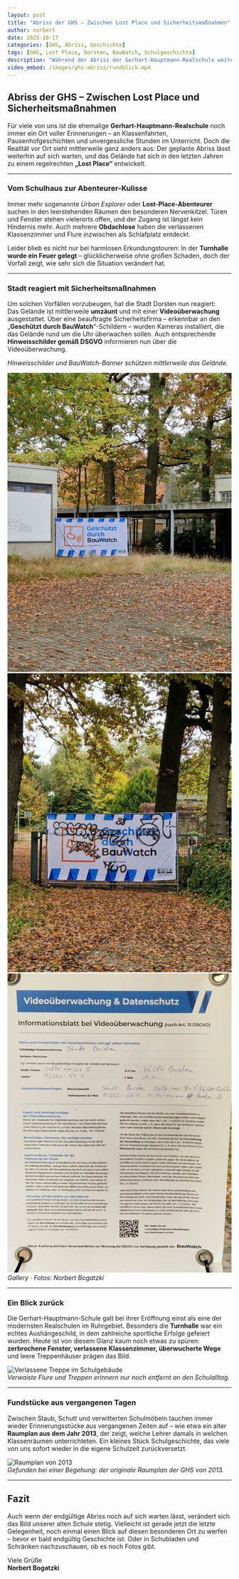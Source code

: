 ```yaml
---
layout: post
title: "Abriss der GHS – Zwischen Lost Place und Sicherheitsmaßnahmen"
author: norbert
date: 2025-10-17
categories: [GHS, Abriss, Geschichte]
tags: [GHS, Lost Place, Dorsten, BauWatch, Schulgeschichte]
description: "Während der Abriss der Gerhart-Hauptmann-Realschule weiter auf sich warten lässt, hat sich das Gelände zu einem Lost Place entwickelt – inklusive Security-Maßnahmen und Videoüberwachung."
video_embed: /images/ghs-abriss/rundblick.mp4
---
```


## Abriss der GHS – Zwischen Lost Place und Sicherheitsmaßnahmen

Für viele von uns ist die ehemalige **Gerhart-Hauptmann-Realschule** noch immer ein Ort voller Erinnerungen – an Klassenfahrten, Pausenhofgeschichten und unvergessliche Stunden im Unterricht. Doch die Realität vor Ort sieht mittlerweile ganz anders aus: Der geplante Abriss lässt weiterhin auf sich warten, und das Gelände hat sich in den letzten Jahren zu einem regelrechten **„Lost Place“** entwickelt.  

---

### Vom Schulhaus zur Abenteurer-Kulisse

Immer mehr sogenannte *Urban Explorer* oder **Lost-Place-Abenteurer** suchen in den leerstehenden Räumen den besonderen Nervenkitzel. Türen und Fenster stehen vielerorts offen, und der Zugang ist längst kein Hindernis mehr. Auch mehrere **Obdachlose** haben die verlassenen Klassenzimmer und Flure inzwischen als Schlafplatz entdeckt.  

Leider blieb es nicht nur bei harmlosen Erkundungstouren: In der **Turnhalle wurde ein Feuer gelegt** – glücklicherweise ohne großen Schaden, doch der Vorfall zeigt, wie sehr sich die Situation verändert hat.  

---

### Stadt reagiert mit Sicherheitsmaßnahmen

Um solchen Vorfällen vorzubeugen, hat die Stadt Dorsten nun reagiert:  
Das Gelände ist mittlerweile **umzäunt** und mit einer **Videoüberwachung** ausgestattet. Über eine beauftragte Sicherheitsfirma – erkennbar an den „**Geschützt durch BauWatch**“-Schildern – wurden Kameras installiert, die das Gelände rund um die Uhr überwachen sollen. Auch entsprechende **Hinweisschilder gemäß DSGVO** informieren nun über die Videoüberwachung.  

*Hinweisschilder und BauWatch-Banner schützen mittlerweile das Gelände.*

<div class="gallery-box">
  <div class="gallery gallery--post">
    <img src="/images/ghs-abriss/abriss-10.jpg" loading="lazy" alt="Abriss – Zugang Südseite">
    <img src="/images/ghs-abriss/abriss-13.jpg" loading="lazy" alt="Abriss – BauWatch Banner am Eingang">
    <img src="/images/ghs-abriss/abriss-12.jpg" loading="lazy" alt="Abriss – Innenhof mit Absperrung">
  </div>
  <em>Gallery · Fotos: Norbert Bogatzki</em>
</div>

---

### Ein Blick zurück

Die Gerhart-Hauptmann-Schule galt bei ihrer Eröffnung einst als eine der modernsten Realschulen im Ruhrgebiet. Besonders die **Turnhalle** war ein echtes Aushängeschild, in dem zahlreiche sportliche Erfolge gefeiert wurden. Heute ist von diesem Glanz kaum noch etwas zu spüren: **zerbrochene Fenster, verlassene Klassenzimmer, überwucherte Wege** und leere Treppenhäuser prägen das Bild.

![Verlassene Treppe im Schulgebäude](/images/ghs-abriss/treppenhaus.jpg)  
*Verwaiste Flure und Treppen erinnern nur noch entfernt an den Schulalltag.*

---

### Fundstücke aus vergangenen Tagen

Zwischen Staub, Schutt und verwitterten Schulmöbeln tauchen immer wieder Erinnerungsstücke aus vergangenen Zeiten auf – wie etwa ein alter **Raumplan aus dem Jahr 2013**, der zeigt, welche Lehrer damals in welchen Klassenräumen unterrichteten. Ein kleines Stück Schulgeschichte, das viele von uns sofort wieder in die eigene Schulzeit zurückversetzt.

![Raumplan von 2013](/images/ghs-abriss/raumplan-2013.jpg)  
*Gefunden bei einer Begehung: der originale Raumplan der GHS von 2013.*

---

## Fazit

Auch wenn der endgültige Abriss noch auf sich warten lässt, verändert sich das Bild unserer alten Schule stetig. Vielleicht ist gerade jetzt die letzte Gelegenheit, noch einmal einen Blick auf diesen besonderen Ort zu werfen – bevor er bald endgültig Geschichte ist. Oder in Schubladen und Schränken nachzuschauen, ob es noch Fotos gibt.

Viele Grüße  
**Norbert Bogatzki**
